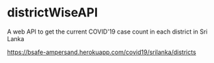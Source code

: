 # districtWiseAPI
A web API to get the current COVID'19 case count in each district in Sri Lanka

https://bsafe-ampersand.herokuapp.com/covid19/srilanka/districts
